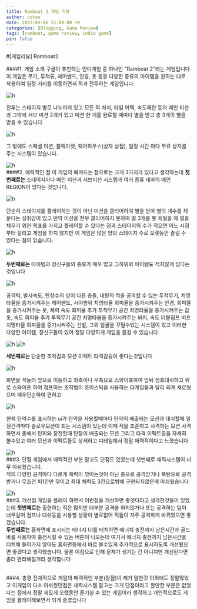 ```yaml
---
title: Ramboat 2 게임 리뷰
author: cotes
date: 2023-03-06 21:00:00 +9
categories: [Blogging, Game Review]
tags: [ramboat, game review, indie game]
pin: false
---
```


#[게임리뷰] Ramboat2

####1. 게임 소개
구글이 추천하는 인디게임 중 하나인 "Ramboat 2"라는 게임입니다 이 게임은 무기, 투척류, 헤어밴드, 안경, 옷 등등 다양한 종류의 아이템을 원하는 대로 착용하여 일정 거리를 이동하면서 적과 전투하는 게임입니다.

![h](image/effect.png)

전투는 스테이지 별로 나누어져 있고 모든 적 처치, 타임 어택, 속도제한 등의 메인 미션과 그밖에 서브 미션 2개가 있고 미션 한 개를 완료할 때마다 별을 받고 총 3개의 별을 받을 수 있습니다

![h](image/../../image/campaign.png)

그 밖에도 스페셜 미션, 블랙마켓, 웨어하우스(상자 상점), 일정 시간 마다 무료 상자를 주는 시스템이 있습니다.

![h](image/../../image/main_menu.png)
<br/>
####2. 매력적인 점
이 게임의 빠져드는 점으로는 크게 3가지가 있다고 생각하는데 **첫 번째로는** 스테이지마다 메인 미션과 서브미션 시스템과 여러 종류 테마의 메인 REGION이 있다는 것입니다.

![h](image/../../image/stage_quest.png)

단순히 스테이지를 플레이하는 것이 아닌 미션을 클리어하여 별을 받아 별의 개수를 채운다는 성취감이 있고 만약 미션을 전부 클리어하지 못하여 별 3개를 못 채웠을 때 별을 채우기 위한 목표를 가지고 플레이할 수 있다는 점과 스테이지의 수가 적으면 어느 시점부터 질리고 게임을 하지 않지만 이 게임은 많은 양의 스테이지 수로 오랫동안 즐길 수 있다는 점이 있습니다.

![h](image/../../image/regions.png)

**두번째로는** 아이템과 장신구들의 종류가 매우 많고 그하위의 아이템도 적지않게 있다는 것입니다

![h](image/../../image/weapons.png)

공격력, 발사속도, 탄창수의 양이 다른 총들, 대량의 적을 공격할 수 있는 투척무기, 치명타율을 증가시켜주는 헤어밴드, 시야범위 치명타율 회피율을 증가시켜주는 안경, 회피율을 증가시켜주는 옷, 체력 속도 회피율
추가 투척무기 공간 치명타율을 증가시켜주는 갑옷, 속도 회피율 추가 투척무기 공간 치명타율을 증가시켜주는 바지, 속도 더블점프 버프 치명타율
회피율을 증가시켜주는 신발, 그외 얼굴을 꾸밀수있는 시스템이 있고 이러한 다양한 아이템, 장신구들이 있어 정말 다양하게 게임을 즐길 수 있습니다

![h](image/../../image/armory.png)
![h](image/../../image/grenade.png)

**세번째로는** 단순한 조작감과 모션 이펙트 타격감등이 좋다는것입니다

![h](image/../../image/effect.png)

화면을 꾹눌러 앞으로 이동하고 좌측이나 우측으로 스와이프하여 앞뒤 점프대쉬하고 위로 스와이프 하여 점프하는 조작법이 조이스틱을 사용하는 타게임들과 달리 되게 새로웠으며 매우단순하여 편하고

![h](image/../../image/dash.png)

현제 탄약수를 표시하는 ui가 탄약을 사용할때마다 탄약이 배출되는 모션과 대쉬할때 일정간격마다 슬로우모션이 되는 시스템이 있는데 이때 적을 조준하고 사격하는 모션 사격하면서 총에서 탄피와 장전할때 탄창이 배출되는 모션 그리고 타격 이펙트등을 자세히 볼수있고 여러 모션과 이펙트들도 상세하고 디테일해서 정말 매력적이다고 느꼈습니다

![h](image/../../image/dash_effect.png)
<br/>
###3. 단점
게임에서 매력적인 부분 말고도 단점도 있었는데 첫번째로 채력시스템이 너무 아쉬웠습니다.<br/>
적의 다양한 공격마다 다르게 채력이 깎이는것이 아닌 총으로 공격받거나 폭탄으로 공격받거나 무조건 피1칸만 깎이고 최대 채력도 3칸으로밖에 구현되지않은게 아쉬웠습니다

![h](image/../../image/health.png)
<br/>
###3. 개선점
게임을 플레이 하면서 이런점을 개선하면 좋겟다라고 생각한것들이 있었는데 **첫번째로는** 출현하는 적은 많지만 대부분 공격을 하지않거나 또는 공격하는 텀이 너무길어 점프나 대쉬등을 사용할 상황이 별로없어 적들이 자주 공격하게 바뀌었으면 좋겠습니다.<br/>
**두번째로는** 홈화면에 표시되는 에너지 UI를 터치하면 에너치 충전까지 남은시간과 골드바를 사용하여 충전시킬 수 있는 버튼이 나오는데 여기서 에너지 충전까지 남은시간을 터치해 들어가지 않아도 홈화면등에서 바로 볼수있게 추가적으로 표시하도록 개선됬으면 좋겠다고 생각했습니다. 물론 이점으로 인해 문제가 생기는 건 아니지만 개선된다면 좀더 편리해질거라 생각합니다

<br/>
###4. 총평
전체적으로 게임의 매력적인 부분(장점)이 제가 말한것 이외에도 정말많았고 이게임의 다소 아쉬웠던점은 채력시스템 말고는 크게 단점이라고 할만한 부분은 없었다는 점에서 정말 재밌게 오랬동안 즐기실 수 있는 게임이라 생각하고 개인적으로도 게임을 플레이해보면서 되게 즐겼습니다
